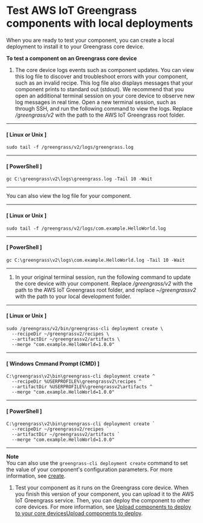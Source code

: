 # Test AWS IoT Greengrass components with local deployments<a name="test-components"></a>

When you are ready to test your component, you can create a local deployment to install it to your Greengrass core device\.

**To test a component on an Greengrass core device**

1. The core device logs events such as component updates\. You can view this log file to discover and troubleshoot errors with your component, such as an invalid recipe\. This log file also displays messages that your component prints to standard out \(stdout\)\. We recommend that you open an additional terminal session on your core device to observe new log messages in real time\. Open a new terminal session, such as through SSH, and run the following command to view the logs\. Replace */greengrass/v2* with the path to the AWS IoT Greengrass root folder\.

------
#### [ Linux or Unix ]

   ```
   sudo tail -f /greengrass/v2/logs/greengrass.log
   ```

------
#### [ PowerShell ]

   ```
   gc C:\greengrass\v2\logs\greengrass.log -Tail 10 -Wait
   ```

------

   You can also view the log file for your component\.

------
#### [ Linux or Unix ]

   ```
   sudo tail -f /greengrass/v2/logs/com.example.HelloWorld.log
   ```

------
#### [ PowerShell ]

   ```
   gc C:\greengrass\v2\logs\com.example.HelloWorld.log -Tail 10 -Wait
   ```

------

1. In your original terminal session, run the following command to update the core device with your component\. Replace */greengrass/v2* with the path to the AWS IoT Greengrass root folder, and replace *\~/greengrassv2* with the path to your local development folder\.

------
#### [ Linux or Unix ]

   ```
   sudo /greengrass/v2/bin/greengrass-cli deployment create \
     --recipeDir ~/greengrassv2/recipes \
     --artifactDir ~/greengrassv2/artifacts \
     --merge "com.example.HelloWorld=1.0.0"
   ```

------
#### [ Windows Cmmand Prompt \(CMD\) ]

   ```
   C:\greengrass\v2\bin\greengrass-cli deployment create ^
     --recipeDir %USERPROFILE%\greengrassv2\recipes ^
     --artifactDir %USERPROFILE%\greengrassv2\artifacts ^
     --merge "com.example.HelloWorld=1.0.0"
   ```

------
#### [ PowerShell ]

   ```
   C:\greengrass\v2\bin\greengrass-cli deployment create `
     --recipeDir ~/greengrassv2/recipes `
     --artifactDir ~/greengrassv2/artifacts `
     --merge "com.example.HelloWorld=1.0.0"
   ```

------
**Note**  
You can also use the `greengrass-cli deployment create` command to set the value of your component's configuration parameters\. For more information, see [create](gg-cli-deployment.md#deployment-create)\.

1. Test your component as it runs on the Greengrass core device\. When you finish this version of your component, you can upload it to the AWS IoT Greengrass service\. Then, you can deploy the component to other core devices\. For more information, see [Upload components to deploy to your core devicesUpload components to deploy](upload-components.md)\.